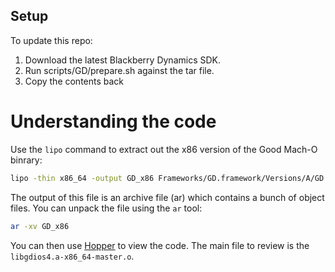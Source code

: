 ## Setup

To update this repo:

1. Download the latest Blackberry Dynamics SDK.
2. Run scripts/GD/prepare.sh against the tar file.
3. Copy the contents back

# Understanding the code

Use the `lipo` command to extract out the x86 version of the Good Mach-O binrary:

```bash
lipo -thin x86_64 -output GD_x86 Frameworks/GD.framework/Versions/A/GD
```

The output of this file is an archive file (ar) which contains a bunch of object files.  You can unpack the file using the `ar` tool:


```bash
ar -xv GD_x86
```

You can then use [Hopper](https://www.hopperapp.com) to view the code.    The main file to review is the `libgdios4.a-x86_64-master.o`. 
